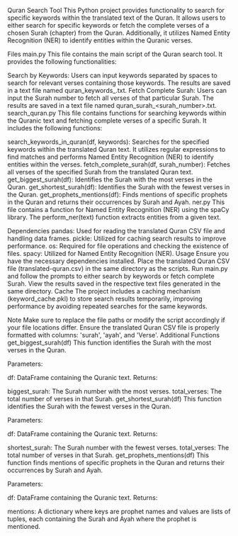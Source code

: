 Quran Search Tool
This Python project provides functionality to search for specific keywords within the translated text of the Quran. It allows users to either search for specific keywords or fetch the complete verses of a chosen Surah (chapter) from the Quran. Additionally, it utilizes Named Entity Recognition (NER) to identify entities within the Quranic verses.

Files
main.py
This file contains the main script of the Quran search tool. It provides the following functionalities:

Search by Keywords: Users can input keywords separated by spaces to search for relevant verses containing those keywords. The results are saved in a text file named quran_keywords_<keywords>.txt.
Fetch Complete Surah: Users can input the Surah number to fetch all verses of that particular Surah. The results are saved in a text file named quran_surah_<surah_number>.txt.
search_quran.py
This file contains functions for searching keywords within the Quranic text and fetching complete verses of a specific Surah. It includes the following functions:

search_keywords_in_quran(df, keywords): Searches for the specified keywords within the translated Quran text. It utilizes regular expressions to find matches and performs Named Entity Recognition (NER) to identify entities within the verses.
fetch_complete_surah(df, surah_number): Fetches all verses of the specified Surah from the translated Quran text.
get_biggest_surah(df): Identifies the Surah with the most verses in the Quran.
get_shortest_surah(df): Identifies the Surah with the fewest verses in the Quran.
get_prophets_mentions(df): Finds mentions of specific prophets in the Quran and returns their occurrences by Surah and Ayah.
ner.py
This file contains a function for Named Entity Recognition (NER) using the spaCy library. The perform_ner(text) function extracts entities from a given text.

Dependencies
pandas: Used for reading the translated Quran CSV file and handling data frames.
pickle: Utilized for caching search results to improve performance.
os: Required for file operations and checking the existence of files.
spacy: Utilized for Named Entity Recognition (NER).
Usage
Ensure you have the necessary dependencies installed.
Place the translated Quran CSV file (translated-quran.csv) in the same directory as the scripts.
Run main.py and follow the prompts to either search by keywords or fetch complete Surah.
View the results saved in the respective text files generated in the same directory.
Cache
The project includes a caching mechanism (keyword_cache.pkl) to store search results temporarily, improving performance by avoiding repeated searches for the same keywords.

Note
Make sure to replace the file paths or modify the script accordingly if your file locations differ.
Ensure the translated Quran CSV file is properly formatted with columns: 'surah', 'ayah', and 'Verse'.
Additional Functions
get_biggest_surah(df)
This function identifies the Surah with the most verses in the Quran.

Parameters:

df: DataFrame containing the Quranic text.
Returns:

biggest_surah: The Surah number with the most verses.
total_verses: The total number of verses in that Surah.
get_shortest_surah(df)
This function identifies the Surah with the fewest verses in the Quran.

Parameters:

df: DataFrame containing the Quranic text.
Returns:

shortest_surah: The Surah number with the fewest verses.
total_verses: The total number of verses in that Surah.
get_prophets_mentions(df)
This function finds mentions of specific prophets in the Quran and returns their occurrences by Surah and Ayah.

Parameters:

df: DataFrame containing the Quranic text.
Returns:

mentions: A dictionary where keys are prophet names and values are lists of tuples, each containing the Surah and Ayah where the prophet is mentioned.
